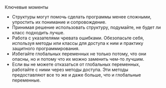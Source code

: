 Ключевые моменты

* Структуры могут помочь сделать программы менее сложными, упростить их понимание и сопровождение.
* Принимая решение использовать структуру, подумайте, не будет ли класс подходить лучше.
* Работа с указателями чревата ошибками. Обезопасьте себя, используя методы или классы для доступа к ним и практику
  защитного программирования.
* Избегайте глобальных переменных не только потому, что они опасны, но и потому что их можно заменить чем-то лучшим.
* Если вы не можете отказаться от глобальных переменных, работайте с ними через методы доступа. Эти методы предоставляют
  все то же и даже больше, что и глобальные переменные.